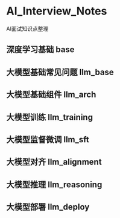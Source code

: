 # AI_Interview_Notes
AI面试知识点整理

## 深度学习基础 base 

## 大模型基础常见问题 llm_base 

## 大模型基础组件 llm_arch 

## 大模型训练 llm_training 

## 大模型监督微调 llm_sft 

## 大模型对齐 llm_alignment 

## 大模型推理 llm_reasoning 

## 大模型部署 llm_deploy 
